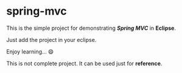 # spring-mvc

This is the simple project for demonstrating ***Spring MVC*** in **Eclipse**.

Just add the project in your eclipse.

Enjoy learning... :smile:

This is not complete project. It can be used just for **reference**.
